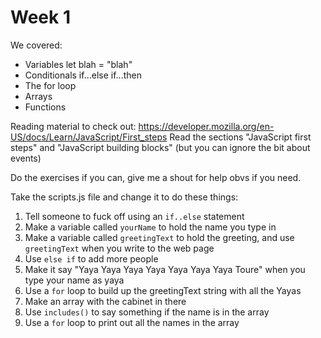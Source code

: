 # Week 1

We covered:
* Variables let blah = "blah"
* Conditionals if...else if...then
* The for loop
* Arrays
* Functions

Reading material to check out: https://developer.mozilla.org/en-US/docs/Learn/JavaScript/First_steps
Read the sections "JavaScript first steps" and "JavaScript building blocks" (but you can ignore the bit about events)

Do the exercises if you can, give me a shout for help obvs if you need.

Take the scripts.js file and change it to do these things:

1. Tell someone to fuck off using an `if..else` statement
2. Make a variable called `yourName` to hold the name you type in
3. Make a variable called `greetingText` to hold the greeting, and use `greetingText` when you write to the web page
4. Use `else if` to add more people
5. Make it say "Yaya Yaya Yaya Yaya Yaya Yaya Yaya Toure" when you type your name as yaya
6. Use a `for` loop to build up the greetingText string with all the Yayas
7. Make an array with the cabinet in there
8. Use `includes()` to say something if the name is in the array
9. Use a `for` loop to print out all the names in the array
